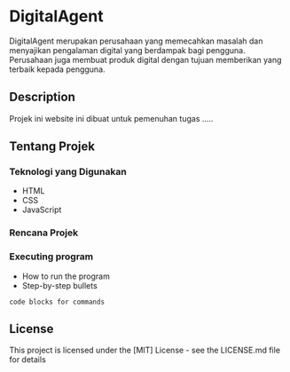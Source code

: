 # DigitalAgent

DigitalAgent merupakan perusahaan yang memecahkan masalah dan menyajikan pengalaman digital yang berdampak bagi pengguna. Perusahaan juga membuat produk digital dengan tujuan memberikan yang terbaik kepada pengguna.

## Description

Projek ini website ini dibuat untuk pemenuhan tugas .....

## Tentang Projek

### Teknologi yang Digunakan

* HTML
* CSS
* JavaScript


### Rencana Projek




### Executing program

* How to run the program
* Step-by-step bullets
```
code blocks for commands
```


## License

This project is licensed under the [MIT] License - see the LICENSE.md file for details
